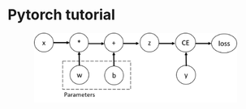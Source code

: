 # Pytorch tutorial

<p align="center">
<img width="400" alt="eval" src="images/comp-graph.png">
</p>
